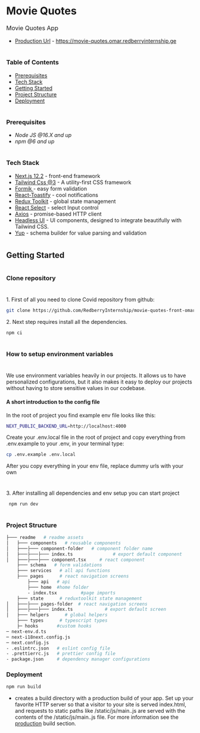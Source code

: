 <h1>Movie Quotes</h1>

<P style="font-size: 16px">Movie Quotes App</P>

- [Production Url](https://movie-quotes.omar.redberryinternship.ge) - https://movie-quotes.omar.redberryinternship.ge

#

### Table of Contents

- [Prerequisites](#prerequisites)
- [Tech Stack](#tech-stack)
- [Getting Started](#getting-started)
- [Project Structure](#project-structure)
- [Deployment](#deployment)

#

### Prerequisites

- _Node JS @16.X and up_
- _npm @6 and up_

#

### Tech Stack

- [Next.js 12.2](https://nextjs.org) - front-end framework
- [Tailwind Css @3](https://tailwindui.com/documentation) - A utility-first CSS framework
- [Formik ](https://formik.org) - easy form validation
- [React-Toastify](https://www.npmjs.com/package/react-toastify) - cool notifications
- [Redux Toolkit](https://redux-toolkit.js.org) - global state management
- [React Select](https://react-select.com/home) - select Input control
- [Axios](https://axios-http.com/docs/intro) - promise-based HTTP client
- [Headless UI](https://headlessui.com) - UI components, designed to integrate beautifully with Tailwind CSS.
- [Yup](https://www.npmjs.com/package/yup) - schema builder for value parsing and validation

#

## Getting Started

#

### Clone repository

#

1\. First of all you need to clone Covid repository from github:

```sh
git clone https://github.com/RedberryInternship/movie-quotes-front-omarijalagania.git
```

2\. Next step requires install all the dependencies.

```sh
npm ci
```

#

### How to setup environment variables

#

</hr>
<p style="margin: 10px 0">We use environment variables heavily in our projects. It allows us to have personalized configurations, but it also makes it easy to deploy our projects without having to store sensitive values in our codebase.</p>

#### A short introduction to the config file

<p>In the root of project you find example env file looks like this:</p>

```sh
NEXT_PUBLIC_BACKEND_URL=http://localhost:4000
```

<p>Create your .env.local file in the root of project and copy everything from .env.example to your .env, in your terminal type:</p>

```sh
cp .env.example .env.local
```

<P>After you copy everything in your env file, replace dummy urls with your own</p>

#

3\. After installing all dependencies and env setup you can start project

```
 npm run dev

```

#

### Project Structure

```bash
├─── readme   # readme assets
│   ├─── components   # reusable components
│   ├───├─── component-folder   # component folder name
│   ├───├───├─── index.ts               # export default component
│   ├───├───├─── component.tsx     # react component
    ├─── schema   # form validations
    ├─── services   # all api functions
    ├─── pages      # react navigation screens
        ├─── api   # api
        ├─── home  #home folder
        - index.tsx         #page imports
    ├─── state      # reduxtoolkit state management
│   ├───├─── pages-folder  # react navigation screens
│   ├───├───├─── index.ts            # export default screen
│   ├─── helpers      # global helpers
    ├─── types      # typescript types
    ├─ hooks       #custom hooks
─ next-env.d.ts
─ next-i18next.config.js
─ next.config.js
- .eslintrc.json   # eslint config file
- .prettierrc.js   # prettier config file
- package.json     # dependency manager configurations

```

### Deployment

```sh
npm run build
```

- creates a build directory with a production build of your app. Set up your favorite HTTP server so that a visitor to your site is served index.html, and requests to static paths like /static/js/main.<hash>.js are served with the contents of the /static/js/main.<hash>.js file. For more information see the [production](https://create-react-app.dev/docs/production-build/) build section.
